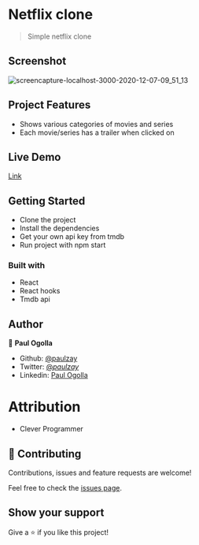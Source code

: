 # Netflix clone

> Simple netflix clone

## Screenshot

![screencapture-localhost-3000-2020-12-07-09_51_13](https://user-images.githubusercontent.com/29974825/101318833-feaad300-3871-11eb-90b5-f060fefffe24.png)

## Project Features

- Shows various categories of movies and series
- Each movie/series has a trailer when clicked on

## Live Demo

[Link](https://clo-netflix.netlify.app)

## Getting Started

- Clone the project
- Install the dependencies
- Get your own api key from tmdb
- Run project with npm start

### Built with

- React
- React hooks
- Tmdb api

## Author

👤 **Paul Ogolla**

- Github: [@paulzay](https://github.com/paulzay)
- Twitter: [@_paulzay_](https://twitter.com/_paulzay_)
- Linkedin: [Paul Ogolla](https://linkedin.com/in/paulogolla)

# Attribution

- Clever Programmer

## 🤝 Contributing

Contributions, issues and feature requests are welcome!

Feel free to check the [issues page](issues/).

## Show your support

Give a ⭐️ if you like this project!

